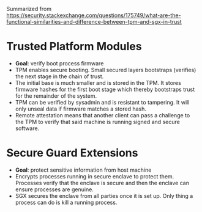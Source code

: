 Summarized from https://security.stackexchange.com/questions/175749/what-are-the-functional-similarities-and-difference-between-tpm-and-sgx-in-trust

# Trusted Platform Modules
* **Goal**: verify boot process firmware
* TPM enables secure booting. Small secured layers bootstraps (verifies) the next stage in the chain of trust.
* The initial base is much smaller and is stored in the TPM. It stores firmware hashes for the first boot stage which thereby bootstraps trust for the remainder of the system.
* TPM can be verified by sysadmin and is resistant to tampering. It will only unseal data if firmware matches a stored hash.
* Remote attestation means that another client can pass a challenge to the TPM to verify that said machine is running signed and secure software.

# Secure Guard Extensions
* **Goal**: protect sensitive information from host machine
* Encrypts processes running in secure enclave to protect them. Processes verify that the enclave is secure and then the enclave can ensure processes are genuine. 
* SGX secures the enclave from all parties once it is set up. Only thing a process can do is kill a running process.
